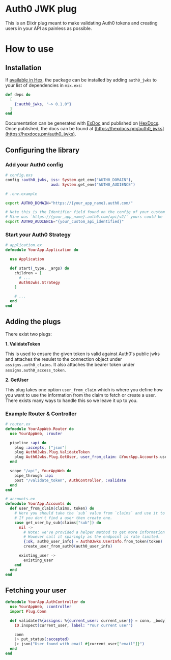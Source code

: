 # Auth0 JWK plug

This is an Elixir plug meant to make validating Auth0 tokens and creating users in your API as painless as possible.

# How to use

## Installation

If [available in Hex](https://hex.pm/docs/publish), the package can be installed
by adding `auth0_jwks` to your list of dependencies in `mix.exs`:

```elixir
def deps do
  [
    {:auth0_jwks, "~> 0.1.0"}
  ]
end
```

Documentation can be generated with [ExDoc](https://github.com/elixir-lang/ex_doc)
and published on [HexDocs](https://hexdocs.pm). Once published, the docs can
be found at [https://hexdocs.pm/auth0_jwks](https://hexdocs.pm/auth0_jwks).

## Configuring the library
### Add your Auth0 config
```elixir
# config.exs
config :auth0_jwks, iss: System.get_env("AUTH0_DOMAIN"),
                    aud: System.get_env("AUTH0_AUDIENCE")
```

```bash
# .env.example

export AUTH0_DOMAIN="https://{your_app_name}.auth0.com/"

# Note this is the Identifier field found on the config of your custom API in the auth0 dashboard
# Mine was `https://{your_app_name}.auth0.com/api/v2/` yours could be `fuzzy sock 5`
export AUTH0_AUDIENCE="{your_custom_api_identified}"
```

### Start your Auth0 Strategy
```elixir
# application.ex
defmodule YourApp.Application do

  use Application

  def start(_type, _args) do
    children = [
      # ...
      Auth0Jwks.Strategy
    ]

    # ...
  end
end
```

## Adding the plugs
There exist two plugs:

**1. ValidateToken**

This is used to ensure the given token is valid against Auth0's public jwks and attaches the resulet to the connection object under `assigns.auth0_claims`. It also attaches the bearer token under `assigns.auth0_access_token`.

**2. GetUser**

This plug takes one option `user_from_claim` which is where you define how you want to use the information from the claim to fetch or create a user. There exists many ways to handle this so we leave it up to you.

### Example Router & Controller

```elixir
# router.ex
defmodule YourAppWeb.Router do
  use YourAppWeb, :router

  pipeline :api do
    plug :accepts, ["json"]
    plug Auth0Jwks.Plug.ValidateToken
    plug Auth0Jwks.Plug.GetUser, user_from_claim: &YourApp.Accounts.user_from_claim/2
  end

  scope "/api", YourAppWeb do
    pipe_through :api
    post "/validate_token", AuthController, :validate
  end
end

# accounts.ex
defmodule YourApp.Accounts do
  def user_from_claim(claims, token) do
    # Here you should take the `sub` value from `claims` and use it to fetch a user from your database.
    # If you don't find a user then create one.
    case get_user_by_sub(claims["sub"]) do
      nil ->
        # Note: we've provided a helper method to get more information from Auth0 about your user.
        # However call it sparingly as the endpoint is rate limited.
        {:ok, auth0_user_info} = Auth0Jwks.UserInfo.from_token(token)
        create_user_from_auth0(auth0_user_info)

      existing_user ->
        existing_user
    end
  end
end
```

## Fetching your user
```elixir
defmodule YourApp.AuthController do
  use YourAppWeb, :controller
  import Plug.Conn

  def validate(%{assigns: %{current_user: current_user}} = conn, _body) do
    IO.inspect(current_user, label: "Your current user")

    conn
    |> put_status(:accepted)
    |> json("User found with email #{current_user["email"]}")
  end
end
